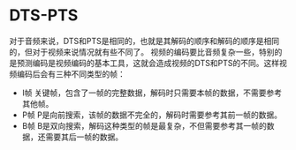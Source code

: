 # DTS-PTS

对于音频来说，DTS和PTS是相同的，也就是其解码的顺序和解码的顺序是相同的，但对于视频来说情况就有些不同了。
视频的编码要比音频复杂一些，特别的是预测编码是视频编码的基本工具，这就会造成视频的DTS和PTS的不同。这样视频编码后会有三种不同类型的帧：

* I帧 关键帧，包含了一帧的完整数据，解码时只需要本帧的数据，不需要参考其他帧。
* P帧 P是向前搜索，该帧的数据不完全的，解码时需要参考其前一帧的数据。
* B帧 B是双向搜索，解码这种类型的帧是最复杂，不但需要参考其一帧的数据，还需要其后一帧的数据。
